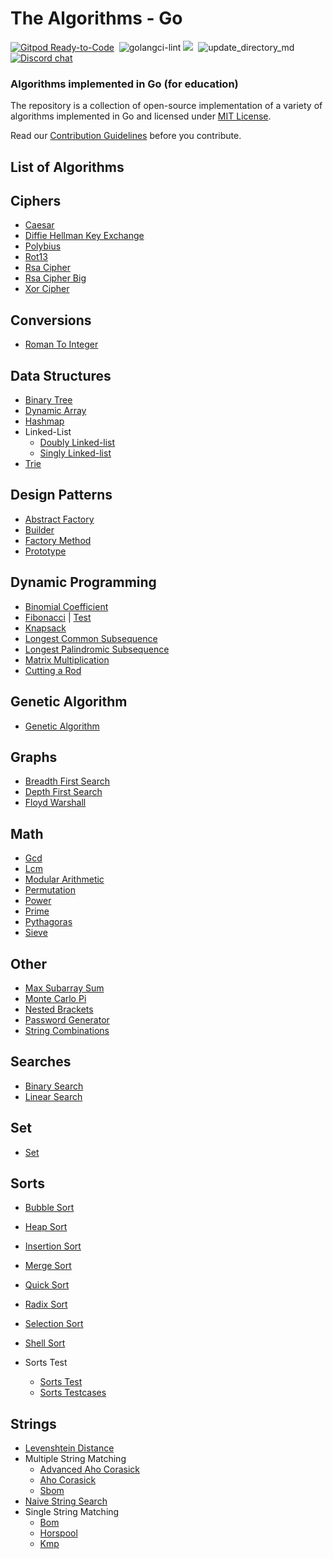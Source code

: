 # The Algorithms - Go
[![Gitpod Ready-to-Code](https://img.shields.io/badge/Gitpod-Ready--to--Code-blue?logo=gitpod&style=flat-square)](https://gitpod.io/#https://github.com/TheAlgorithms/Go)&nbsp;
![golangci-lint](https://github.com/TheAlgorithms/Go/workflows/golangci-lint/badge.svg)
![](https://img.shields.io/github/repo-size/TheAlgorithms/Go.svg?label=Repo%20size&style=flat-square)&nbsp;
![update_directory_md](https://github.com/TheAlgorithms/Go/workflows/update_directory_md/badge.svg)
[![Discord chat](https://img.shields.io/discord/808045925556682782.svg?logo=discord&colorB=7289DA&style=flat-square)](https://discord.gg/c7MnfGFGa6)&nbsp;

### Algorithms implemented in Go (for education)

The repository is a collection of open-source implementation of a variety of algorithms implemented in Go and licensed under [MIT License](LICENSE).

Read our [Contribution Guidelines](CONTRIBUTING.md) before you contribute.

## List of Algorithms


## Ciphers
* [Caesar](https://github.com/TheAlgorithms/Go/blob/master/ciphers/caesar/)
* [Diffie Hellman Key Exchange](https://github.com/TheAlgorithms/Go/blob/master/ciphers/diffie_hellman_key_exchange/)
* [Polybius](https://github.com/TheAlgorithms/Go/blob/master/ciphers/polybius/)
* [Rot13](https://github.com/TheAlgorithms/Go/blob/master/ciphers/rot13/)
* [Rsa Cipher](https://github.com/TheAlgorithms/Go/blob/master/ciphers/rsa_cipher/)
* [Rsa Cipher Big](https://github.com/TheAlgorithms/Go/blob/master/ciphers/rsa_cipher_big/)
* [Xor Cipher](https://github.com/TheAlgorithms/Go/blob/master/ciphers/xor_cipher/)

## Conversions
* [Roman To Integer](https://github.com/TheAlgorithms/Go/blob/master/conversions/roman_to_integer/)

## Data Structures
* [Binary Tree](https://github.com/TheAlgorithms/Go/blob/master/data_structures/binary_tree/)
* [Dynamic Array](https://github.com/TheAlgorithms/Go/blob/master/data_structures/dynamic_array/)
* [Hashmap](https://github.com/TheAlgorithms/Go/blob/master/data_structures/hashmap/)
* Linked-List
    * [Doubly Linked-list](https://github.com/TheAlgorithms/Go/blob/master/data_structures/linkedlist/doubly_linkedlist/)
    * [Singly Linked-list](https://github.com/TheAlgorithms/Go/blob/master/data_structures/linkedlist/singly_linkedlist/)
* [Trie](https://github.com/TheAlgorithms/Go/blob/master/data_structures/trie/)

## Design Patterns
* [Abstract Factory](https://github.com/TheAlgorithms/Go/blob/master/design_patterns/abstract_factory/)
* [Builder](https://github.com/TheAlgorithms/Go/blob/master/design_patterns/builder/)
* [Factory Method](https://github.com/TheAlgorithms/Go/blob/master/design_patterns/factory_method/)
* [Prototype](https://github.com/TheAlgorithms/Go/blob/master/design_patterns/prototype/)


## Dynamic Programming
* [Binomial Coefficient](https://github.com/TheAlgorithms/Go/blob/master/dynamic_programming/binomialcoefficient.go)
* [Fibonacci](https://github.com/TheAlgorithms/Go/blob/master/dynamic_programming/fibonacci.go) | [Test](https://github.com/TheAlgorithms/Go/blob/master/dynamic_programming/fibonacci_test.go)
* [Knapsack](https://github.com/TheAlgorithms/Go/blob/master/dynamic_programming/knapsack.go)
* [Longest Common Subsequence](https://github.com/TheAlgorithms/Go/blob/master/dynamic_programming/longestcommonsubsequence.go)
* [Longest Palindromic Subsequence](https://github.com/TheAlgorithms/Go/blob/master/dynamic_programming/longestpalindromicsubsequence.go)
* [Matrix Multiplication](https://github.com/TheAlgorithms/Go/blob/master/dynamic_programming/matrixmultiplication.go)
* [Cutting a Rod](https://github.com/TheAlgorithms/Go/blob/master/dynamic_programming/rodcutting.go)

## Genetic Algorithm
* [Genetic Algorithm](https://github.com/TheAlgorithms/Go/blob/master/genetic_algorithm/geneticalgorithm.go)

## Graphs
* [Breadth First Search](https://github.com/TheAlgorithms/Go/blob/master/graphs/breadth_first_search/)
* [Depth First Search](https://github.com/TheAlgorithms/Go/blob/master/graphs/depth_first_search/)
* [Floyd Warshall](https://github.com/TheAlgorithms/Go/blob/master/graphs/floyd_warshall/)
    
## Math
* [Gcd](https://github.com/TheAlgorithms/Go/blob/master/math/gcd/)
* [Lcm](https://github.com/TheAlgorithms/Go/blob/master/math/lcm/)
* [Modular Arithmetic](https://github.com/TheAlgorithms/Go/blob/master/math/modular_arithmetic/) 
* [Permutation](https://github.com/TheAlgorithms/Go/blob/master/math/permutation/)
* [Power](https://github.com/TheAlgorithms/Go/blob/master/math/power/)
* [Prime](https://github.com/TheAlgorithms/Go/blob/master/math/prime/)
* [Pythagoras](https://github.com/TheAlgorithms/Go/blob/master/math/pythagoras/)
* [Sieve](https://github.com/TheAlgorithms/Go/blob/master/math/sieve/)


## Other
* [Max Subarray Sum](https://github.com/TheAlgorithms/Go/blob/master/other/max_subarray_sum/)
* [Monte Carlo Pi](https://github.com/TheAlgorithms/Go/blob/master/other/monte_carlo_pi/)
* [Nested Brackets](https://github.com/TheAlgorithms/Go/blob/master/other/nested_brackets/)
* [Password Generator](https://github.com/TheAlgorithms/Go/blob/master/other/password_generator/)
* [String Combinations](https://github.com/TheAlgorithms/Go/blob/master/other/string_combinations/)

## Searches
* [Binary Search](https://github.com/TheAlgorithms/Go/blob/master/searches/binary_search/)
* [Linear Search](https://github.com/TheAlgorithms/Go/blob/master/searches/linear_search/)

## Set
* [Set](https://github.com/TheAlgorithms/Go/blob/master/set/set.go)

## Sorts
* [Bubble Sort](https://github.com/TheAlgorithms/Go/blob/master/sorts/bubblesort.go)
* [Heap Sort](https://github.com/TheAlgorithms/Go/blob/master/sorts/heapsort.go)
* [Insertion Sort](https://github.com/TheAlgorithms/Go/blob/master/sorts/insertionsort.go)
* [Merge Sort](https://github.com/TheAlgorithms/Go/blob/master/sorts/mergesort.go)
* [Quick Sort](https://github.com/TheAlgorithms/Go/blob/master/sorts/quicksort.go)
* [Radix Sort](https://github.com/TheAlgorithms/Go/blob/master/sorts/radixsort.go)
* [Selection Sort](https://github.com/TheAlgorithms/Go/blob/master/sorts/selectionsort.go)
* [Shell Sort](https://github.com/TheAlgorithms/Go/blob/master/sorts/shellsort.go)


* Sorts Test
  * [Sorts Test](https://github.com/TheAlgorithms/Go/blob/master/sorts/sorts_test.go)
  * [Sorts Testcases](https://github.com/TheAlgorithms/Go/blob/master/sorts/sorts_testcases.go)

## Strings
* [Levenshtein Distance](https://github.com/TheAlgorithms/Go/blob/master/strings/levenshtein_distance/)
* Multiple String Matching
    * [Advanced Aho Corasick](https://github.com/TheAlgorithms/Go/blob/master/strings/multiple_string_matching/advanced_aho_corasick/)
    * [Aho Corasick](https://github.com/TheAlgorithms/Go/blob/master/strings/multiple_string_matching/aho_corasick/)
    * [Sbom](https://github.com/TheAlgorithms/Go/blob/master/strings/multiple_string_matching/sbom/)
* [Naive String Search](https://github.com/TheAlgorithms/Go/blob/master/strings/naive_string_search/)
* Single String Matching
    * [Bom](https://github.com/TheAlgorithms/Go/blob/master/strings/single_string_matching/bom/)
    * [Horspool](https://github.com/TheAlgorithms/Go/blob/master/strings/single_string_matching/horspool/)
    * [Kmp](https://github.com/TheAlgorithms/Go/blob/master/strings/single_string_matching/kmp/)

